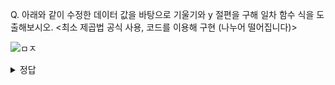 Q. 아래와 같이 수정한 데이터 값을 바탕으로 기울기와 y 절편을 구해 일차 함수 식을 도출해보시오. <최소 제곱법 공식 사용, 코드를 이용해 구현 (나누어 떨어집니다)>

![ㅁㅈ](https://github.com/sejongsmarcle/2024_Winter_Ai_study/assets/128315452/3029a2eb-f901-47ce-a61e-83edee9db118)

<details>
  <summary> 정답 </summary>
import numpy as np
  
x = [1, 3, 5]
y = [68, 89, 98]

mx = np.mean(x)
my = np.mean(y)

divisor = sum([(mx-i)**2 for i in x])

def top(x, mx, y, my):
  d = 0
  for i in range(len(x)):
    d += (x[i]-mx) * (y[i]-my)
  return d
  
dividend = top(x, mx, y, my)

a = dividend / divisor
b = my - (mx*a)

print("y =", a, "x +", b)

-> y = 7.5x + 62.5
</details>
